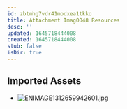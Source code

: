 ```yaml
---
id: zbtmhg7vdr41modxea1tkko
title: Attachment Imag0048 Resources
desc: ''
updated: 1645718444008
created: 1645718444008
stub: false
isDir: true
---
```

## Imported Assets
- ![ENIMAGE1312659942601.jpg](/assets/enimage1312659942601-qw66k6w5r6q9.jpg)
